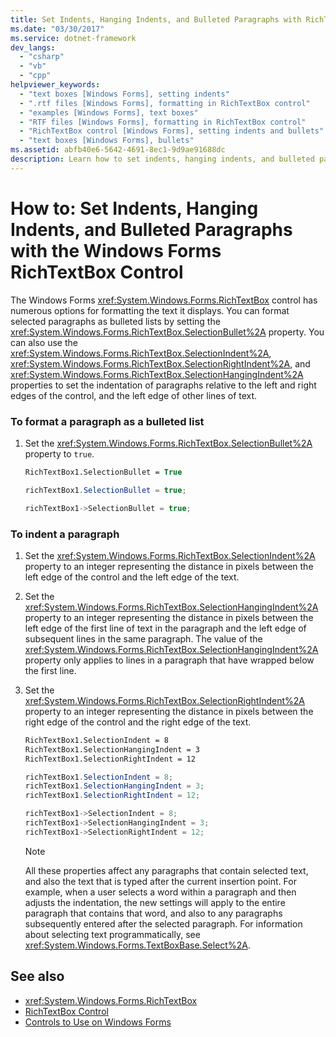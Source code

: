 ```yaml
---
title: Set Indents, Hanging Indents, and Bulleted Paragraphs with RichTextBox Control
ms.date: "03/30/2017"
ms.service: dotnet-framework
dev_langs:
  - "csharp"
  - "vb"
  - "cpp"
helpviewer_keywords:
  - "text boxes [Windows Forms], setting indents"
  - ".rtf files [Windows Forms], formatting in RichTextBox control"
  - "examples [Windows Forms], text boxes"
  - "RTF files [Windows Forms], formatting in RichTextBox control"
  - "RichTextBox control [Windows Forms], setting indents and bullets"
  - "text boxes [Windows Forms], bullets"
ms.assetid: abfb40e6-5642-4691-8ec1-9d9ae91688dc
description: Learn how to set indents, hanging indents, and bulleted paragraphs with the Windows Forms RichTextBox control.
---
```

# How to: Set Indents, Hanging Indents, and Bulleted Paragraphs with the Windows Forms RichTextBox Control

The Windows Forms <xref:System.Windows.Forms.RichTextBox> control has numerous options for formatting the text it displays. You can format selected paragraphs as bulleted lists by setting the <xref:System.Windows.Forms.RichTextBox.SelectionBullet%2A> property. You can also use the <xref:System.Windows.Forms.RichTextBox.SelectionIndent%2A>, <xref:System.Windows.Forms.RichTextBox.SelectionRightIndent%2A>, and <xref:System.Windows.Forms.RichTextBox.SelectionHangingIndent%2A> properties to set the indentation of paragraphs relative to the left and right edges of the control, and the left edge of other lines of text.

### To format a paragraph as a bulleted list

1. Set the <xref:System.Windows.Forms.RichTextBox.SelectionBullet%2A> property to `true`.

    ```vb
    RichTextBox1.SelectionBullet = True
    ```

    ```csharp
    richTextBox1.SelectionBullet = true;
    ```

    ```cpp
    richTextBox1->SelectionBullet = true;
    ```

### To indent a paragraph

1. Set the <xref:System.Windows.Forms.RichTextBox.SelectionIndent%2A> property to an integer representing the distance in pixels between the left edge of the control and the left edge of the text.

2. Set the <xref:System.Windows.Forms.RichTextBox.SelectionHangingIndent%2A> property to an integer representing the distance in pixels between the left edge of the first line of text in the paragraph and the left edge of subsequent lines in the same paragraph. The value of the <xref:System.Windows.Forms.RichTextBox.SelectionHangingIndent%2A> property only applies to lines in a paragraph that have wrapped below the first line.

3. Set the <xref:System.Windows.Forms.RichTextBox.SelectionRightIndent%2A> property to an integer representing the distance in pixels between the right edge of the control and the right edge of the text.

    ```vb
    RichTextBox1.SelectionIndent = 8
    RichTextBox1.SelectionHangingIndent = 3
    RichTextBox1.SelectionRightIndent = 12
    ```

    ```csharp
    richTextBox1.SelectionIndent = 8;
    richTextBox1.SelectionHangingIndent = 3;
    richTextBox1.SelectionRightIndent = 12;
    ```

    ```cpp
    richTextBox1->SelectionIndent = 8;
    richTextBox1->SelectionHangingIndent = 3;
    richTextBox1->SelectionRightIndent = 12;
    ```

    > [!NOTE]
    > All these properties affect any paragraphs that contain selected text, and also the text that is typed after the current insertion point. For example, when a user selects a word within a paragraph and then adjusts the indentation, the new settings will apply to the entire paragraph that contains that word, and also to any paragraphs subsequently entered after the selected paragraph. For information about selecting text programmatically, see <xref:System.Windows.Forms.TextBoxBase.Select%2A>.

## See also

- <xref:System.Windows.Forms.RichTextBox>
- [RichTextBox Control](richtextbox-control-windows-forms.md)
- [Controls to Use on Windows Forms](controls-to-use-on-windows-forms.md)
